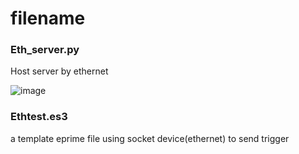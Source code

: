 # filename
### Eth_server.py 

   Host server by ethernet
   
   ![image](https://github.com/user-attachments/assets/f20f4a70-8bd1-4918-b978-08857c0506f3)
 
### Ethtest.es3

   a template eprime file using socket device(ethernet) to send trigger
